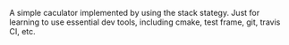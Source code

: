 A simple caculator implemented by using the stack stategy. 
Just for learning to use essential dev tools, including cmake, test frame, git, travis CI, etc.